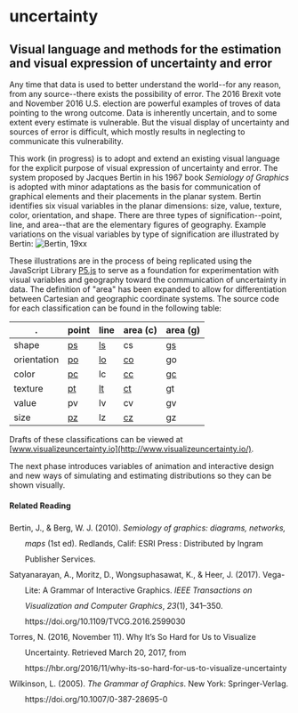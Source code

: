 # uncertainty

## Visual language and methods for the estimation and visual expression of uncertainty and error

Any time that data is used to better understand the world--for any reason, from any source--there exists the possibility of error. The 2016 Brexit vote and November 2016 U.S. election are powerful examples of troves of data pointing to the wrong outcome. Data is inherently uncertain, and to some extent every estimate is vulnerable. But the visual display of uncertainty and sources of error is difficult, which mostly results in neglecting to communicate this vulnerability. 

This work (in progress) is to adopt and extend an existing visual language for the explicit purpose of visual expression of uncertainty and error. The system proposed by Jacques Bertin in his 1967 book *Semiology of Graphics* is adopted with minor adaptations as the basis for communication of graphical elements and their placements in the planar system. Bertin identifies six visual variables in the planar dimensions: size, value, texture, color, orientation, and shape. There are three types of signification--point, line, and area--that are the elementary figures of geography. Example variations on the visual variables by type of signification are illustrated by Bertin:
![Bertin, 19xx](https://github.com/aaronxhill/uncertainty/raw/master/bertin/bertin.png)

These illustrations are in the process of being replicated using the JavaScript Library [P5.js](https://p5js.org/) to serve as a foundation for experimentation with visual variables and geography toward the communication of uncertainty in data. The definition of "area" has been expanded to allow for differentiation between Cartesian and geographic coordinate systems. The source code for each classification can be found in the following table:

. | point | line | area (c) | area (g)
--- | --- | --- | --- | ---
shape | [ps](https://github.com/aaronxhill/uncertainty/blob/master/cells/ps.js) | [ls](https://github.com/aaronxhill/uncertainty/blob/master/cells/ls.js) | cs | [gs](https://github.com/aaronxhill/uncertainty/blob/master/cells/gs.js)
orientation | [po](https://github.com/aaronxhill/uncertainty/blob/master/cells/po.js) | [lo](https://github.com/aaronxhill/uncertainty/blob/master/cells/lo.js) | [co](https://github.com/aaronxhill/uncertainty/blob/master/cells/co.js) | go
color | [pc](https://github.com/aaronxhill/uncertainty/blob/master/cells/pc.js) | lc | [cc](https://github.com/aaronxhill/uncertainty/blob/master/cells/po.js) | [gc](https://github.com/aaronxhill/uncertainty/blob/master/cells/gc.js)
texture | [pt](https://github.com/aaronxhill/uncertainty/blob/master/cells/pt.js) | [lt](https://github.com/aaronxhill/uncertainty/blob/master/cells/lt.js) | [ct](https://github.com/aaronxhill/uncertainty/blob/master/cells/ct.js) | gt
value | pv | lv | cv | gv
size | [pz](https://github.com/aaronxhill/uncertainty/blob/master/cells/pz.js) | lz | [cz](https://github.com/aaronxhill/uncertainty/blob/master/cells/cz.js) | gz

Drafts of these classifications can be viewed at [www.visualizeuncertainty.io](http://www.visualizeuncertainty.io/).

The next phase introduces variables of animation and interactive design and new ways of simulating and estimating distributions so they can be shown visually.

#### Related Reading

<div class="csl-bib-body" style="line-height: 2; padding-left: 2em; text-indent:-2em;">
  <div class="csl-entry">Bertin, J., &amp; Berg, W. J. (2010). <i>Semiology of graphics: diagrams, networks, maps</i> (1st ed). Redlands, Calif: ESRI Press : Distributed by Ingram Publisher Services.</div>
  <span class="Z3988" title="url_ver=Z39.88-2004&amp;ctx_ver=Z39.88-2004&amp;rfr_id=info%3Asid%2Fzotero.org%3A2&amp;rft_id=urn%3Aisbn%3A978-1-58948-261-6&amp;rft_val_fmt=info%3Aofi%2Ffmt%3Akev%3Amtx%3Abook&amp;rft.genre=book&amp;rft.btitle=Semiology%20of%20graphics%3A%20diagrams%2C%20networks%2C%20maps&amp;rft.place=Redlands%2C%20Calif&amp;rft.publisher=ESRI%20Press%20%3A%20Distributed%20by%20Ingram%20Publisher%20Services&amp;rft.edition=1st%20ed&amp;rft.aufirst=Jacques&amp;rft.aulast=Bertin&amp;rft.au=Jacques%20Bertin&amp;rft.au=William%20J.%20Berg&amp;rft.date=2010&amp;rft.tpages=438&amp;rft.isbn=978-1-58948-261-6&amp;rft.language=eng"></span>
  <div class="csl-entry">Satyanarayan, A., Moritz, D., Wongsuphasawat, K., &amp; Heer, J. (2017). Vega-Lite: A Grammar of Interactive Graphics. <i>IEEE Transactions on Visualization and Computer Graphics</i>, <i>23</i>(1), 341–350. https://doi.org/10.1109/TVCG.2016.2599030</div>
  <span class="Z3988" title="url_ver=Z39.88-2004&amp;ctx_ver=Z39.88-2004&amp;rfr_id=info%3Asid%2Fzotero.org%3A2&amp;rft_id=info%3Adoi%2F10.1109%2FTVCG.2016.2599030&amp;rft_val_fmt=info%3Aofi%2Ffmt%3Akev%3Amtx%3Ajournal&amp;rft.genre=article&amp;rft.atitle=Vega-Lite%3A%20A%20Grammar%20of%20Interactive%20Graphics&amp;rft.jtitle=IEEE%20Transactions%20on%20Visualization%20and%20Computer%20Graphics&amp;rft.volume=23&amp;rft.issue=1&amp;rft.aufirst=Arvind&amp;rft.aulast=Satyanarayan&amp;rft.au=Arvind%20Satyanarayan&amp;rft.au=Dominik%20Moritz&amp;rft.au=Kanit%20Wongsuphasawat&amp;rft.au=Jeffrey%20Heer&amp;rft.date=2017-01&amp;rft.pages=341-350&amp;rft.spage=341&amp;rft.epage=350&amp;rft.issn=1077-2626"></span>
  <div class="csl-entry">Torres, N. (2016, November 11). Why It’s So Hard for Us to Visualize Uncertainty. Retrieved March 20, 2017, from https://hbr.org/2016/11/why-its-so-hard-for-us-to-visualize-uncertainty</div>
  <span class="Z3988" title="url_ver=Z39.88-2004&amp;ctx_ver=Z39.88-2004&amp;rfr_id=info%3Asid%2Fzotero.org%3A2&amp;rft_val_fmt=info%3Aofi%2Ffmt%3Akev%3Amtx%3Adc&amp;rft.type=webpage&amp;rft.title=Why%20It%E2%80%99s%20So%20Hard%20for%20Us%20to%20Visualize%20Uncertainty&amp;rft.identifier=https%3A%2F%2Fhbr.org%2F2016%2F11%2Fwhy-its-so-hard-for-us-to-visualize-uncertainty&amp;rft.aufirst=Nicole&amp;rft.aulast=Torres&amp;rft.au=Nicole%20Torres&amp;rft.date=2016-11-11"></span>
  <div class="csl-entry">Wilkinson, L. (2005). <i>The Grammar of Graphics</i>. New York: Springer-Verlag. https://doi.org/10.1007/0-387-28695-0</div>
  <span class="Z3988" title="url_ver=Z39.88-2004&amp;ctx_ver=Z39.88-2004&amp;rfr_id=info%3Asid%2Fzotero.org%3A2&amp;rft_id=urn%3Aisbn%3A978-0-387-24544-7&amp;rft_val_fmt=info%3Aofi%2Ffmt%3Akev%3Amtx%3Abook&amp;rft.genre=book&amp;rft.btitle=The%20Grammar%20of%20Graphics&amp;rft.place=New%20York&amp;rft.publisher=Springer-Verlag&amp;rft.series=Statistics%20and%20Computing&amp;rft.aufirst=Leland&amp;rft.aulast=Wilkinson&amp;rft.au=Leland%20Wilkinson&amp;rft.date=2005&amp;rft.isbn=978-0-387-24544-7&amp;rft.language=en"></span>
</div>

